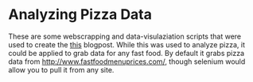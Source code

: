# Analyzing Pizza Data
These are some webscrapping and data-visulaziation scripts that were used to create the [this](http://www.rossidata.com/pizza) blogpost.
While this was used to analyze pizza, it could be applied to grab data for any fast food. By default it grabs pizza data from http://www.fastfoodmenuprices.com/, though selenium would allow you to pull it from any site.
